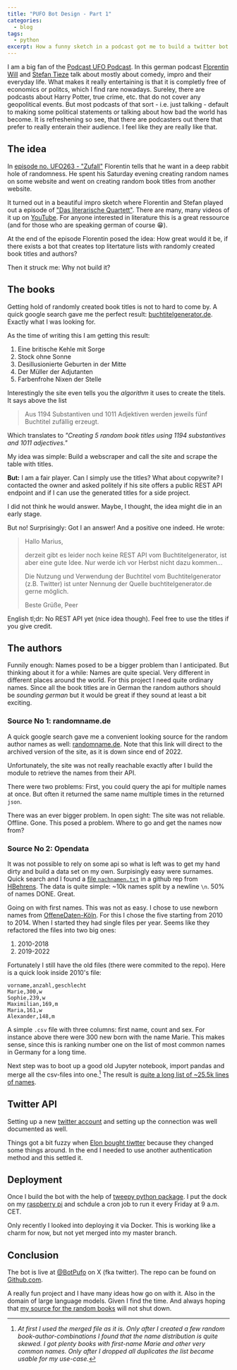 ```yaml
---
title: "PUFO Bot Design - Part 1"
categories:
  - blog
tags:
  - python
excerpt: How a funny sketch in a podcast got me to build a twitter bot
---
```


I am a big fan of the [Podcast UFO Podcast][pufo-podcast].
In this german podcast [Florentin Will][florentin] and [Stefan Tieze][stefan] talk about mostly about comedy, impro and their everyday life.
What makes it really entertaining is that it is completly free of economics or politcs, which I find rare nowadays.
Sureley, there are podcasts about Harry Potter, true crime, etc. that do not cover any geopolitical events.
But most podcasts of that sort - i.e. just talking - default to making some political statements or talking about how bad the world has become.
It is refreshening so see, that there are podcasters out there that prefer to really enterain their audience.
I feel like they are really like that.

## The idea

In [episode no. UFO263 - "Zufall"][episode] Florentin tells that he want in a deep rabbit hole of randomness.
He spent his Saturday evening creating random names on some website and went on creating random book titles from another website.

It turned out in a beautiful impro sketch where Florentin and Stefan played out a episode of ["Das literarische Quartett"][quartett-wiki]. There are many, many videos of it up on [YouTube][quartett-ty].
For anyone interested in literature this is a great ressource (and for those who are speaking german of course 😁).

At the end of the episode Florentin posed the idea: How great would it be, if there exists a bot that creates top litertature lists with randomly created book titles and authors?

Then it struck me: Why not build it?

## The books
Getting hold of randomly created book titles is not to hard to come by.
A quick google search gave me the perfect result: [buchtitelgenerator.de][buchtitel-generator].
Exactly what I was looking for.

As the time of writing this I am getting this result:

1. Eine britische Kehle mit Sorge
2. Stock ohne Sonne
3. Desillusionierte Geburten in der Mitte
4. Der Müller der Adjutanten
5. Farbenfrohe Nixen der Stelle

Interestingly the site even tells you the *algorithm* it uses to create the titels.
It says above the list

>Aus 1194 Substantiven und 1011 Adjektiven werden jeweils fünf Buchtitel zufällig erzeugt.

Which translates to *"Creating 5 random book titles using 1194 substantives and 1011 adjectives."*

My idea was simple: Build a webscraper and call the site and scrape the table with titles.

**But:** I am a fair player. Can I simply use the titles? What about copywrite?
I contacted the owner and asked politely if his site offers a public REST API endpoint and if I can use the generated titles for a side project.

I did not think he would answer. Maybe, I thought, the idea might die in an early stage.

But no! Surprisingly: Got I an answer! And a positive one indeed.
He wrote:

>Hallo Marius,
>
>derzeit gibt es leider noch keine REST API vom Buchtitelgenerator, ist aber eine gute Idee. Nur werde ich vor Herbst nicht dazu kommen...
>
>Die Nutzung und Verwendung der Buchtitel vom Buchtitelgenerator (z.B. Twitter) ist unter Nennung der Quelle buchtitelgenerator.de gerne möglich.
>
>Beste Grüße, Peer

English tl;dr: No REST API yet (nice idea though). Feel free to use the titles if you give credit.

## The authors

Funnily enough: Names posed to be a bigger problem than I anticipated.
But thinking about it for a while: Names are quite special.
Very different in different places around the world.
For this project I need quite ordinary names. Since all the book titles are in German the random authors should be *sounding german* but it would be great if they sound at least a bit exciting.

### Source No 1: randomname.de
<!-- First, I had a promising candiadate for the randomname source. -->
A quick google search gave me a convenient looking source for the random author names as well: [randomname.de][randomname]. Note that this link will direct to the archived version of the site, as it is down since end of 2022.

Unfortunately, the site was not really reachable exactly after I build the module to retrieve the names from their API.

There were two problems: First, you could query the api for multiple names at once. But often it returned the same name multiple times in the returned `json`. 

There was an ever bigger problem. In open sight: The site was not reliable. Offline. Gone. This posed a problem. Where to go and get the names now from?

### Source No 2: Opendata
It was not possible to rely on some api so what is left was to get my hand dirty and build a data set on my own. Surpisingly easy were surnames. Quick search and I found a [file `nachnamen.txt`][nachnamen-txt] in a github rep from [HBehrens][hbehrens]. The data is quite simple: ~10k names split by a newline `\n`.
50% of names DONE. Great.

Going on with first names. This was not as easy.
I chose to use newborn names from [OffeneDaten-Köln][offene-daten].
For this I chose the five starting from 2010 to 2014.
When I started they had single files per year. Seems like they refactored the files into two big ones:

1. 2010-2018
2. 2019-2022

Fortunately I still have the old files (there were commited to the repo). Here is a quick look inside 2010's file:

```csv
vorname,anzahl,geschlecht
Marie,300,w
Sophie,239,w
Maximilian,169,m
Maria,161,w
Alexander,148,m
```

A simple `.csv` file with three columns: first name, count and sex.
For instance above there were 300 new born with the name Marie. This  makes sense, since this is ranking number one on the list of most common names in Germany for a long time.

Next step was to boot up a good old Jupyter notebook, import pandas and merge all the csv-files into one.[^1]
The result is [quite a long list of ~25.5k lines of names][first-names-file].

[^1]: *At first I used the merged file as it is. Only after I created a few random book-author-combinations I found that the name distribution is quite skewed. I got plenty books with first-name Marie and other very common names. Only after I dropped all duplicates the list became usable for my use-case.*

## Twitter API

Setting up a new [twitter account][pufo-bot-twitter] and setting up the connection was well documented as well.

Things got a bit fuzzy when [Elon bought tiwtter][elon-twitter] because they changed some things around. In the end I needed to use another authentication method and this settled it.

## Deployment
Once I build the bot with the help of [tweepy python package][tweepy]. I put the dock on my [raspberry pi][raspberry-pi] and schdule a cron job to run it every Friday at 9 a.m. CET.

Only recently I looked into deploying it via Docker. This is working like a charm for now, but not yet merged into my master branch.

## Conclusion
The bot is live at [@BotPufo][pufo-bot-twitter] on X (fka twitter).
The repo can be found on [Github.com][pufo-bot-repo].

A really fun project and I have many ideas how go on with it. Also in the domain of large language models.
Given I find the time.
And always hoping that [my source for the random books][buchtitel-generator] will not shut down.


[buchtitel-generator]: https://buchtitelgenerator.de/generator/
[florentin]: https://de.wikipedia.org/wiki/Florentin_Will
[stefan]: https://de.wikipedia.org/wiki/Stefan_Titze
[pufo-podcast]: https://podcast-ufo.fail/
[episode]: https://pufopedia.info/wiki/UFO263_Zufall
[quartett-wiki]: https://de.wikipedia.org/wiki/Das_Literarische_Quartett
[quartett-ty]: https://www.youtube.com/results?search_query=literarische+quartett
[randomname]: https://web.archive.org/web/20230127135402/https://randomname.de/
[offenedaten-koeln]: https://offenedaten-koeln.de/
[nachnamen-txt]: https://github.com/HBehrens/phonet4n/blob/master/src/Tests/data/nachnamen.txt
[hbehrens]: https://github.com/HBehrens
[offene-daten]: https://offenedaten-koeln.de/dataset/vornamen
[first-names-file]: https://github.com/mjt91/pufo-twitter-bot/blob/main/src/pufo_twitter_bot/data/first-names-merged.csv
[elon-twitter]: https://www.nytimes.com/2022/10/27/technology/elon-musk-twitter-deal-complete.html
[pufo-bot-twitter]: https://twitter.com/BotPufo
[pufo-bot-repo]: https://github.com/mjt91/pufo-twitter-bot
[tweepy]: https://www.tweepy.org/
[raspberry-pi]: https://www.raspberrypi.com/products/raspberry-pi-4-model-b/
